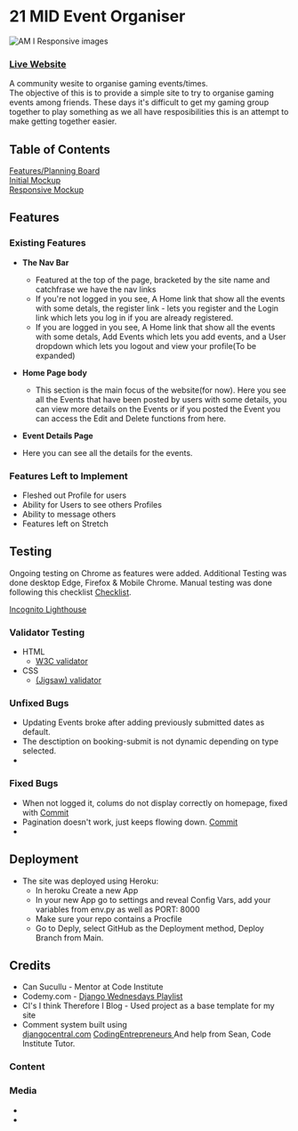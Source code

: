 # 21 MID Event Organiser

![AM I Responsive images](assets/readme)

### [Live Website](https://bar-match-bookings-site-929e26b7b02a.herokuapp.com/)

A community wesite to organise gaming events/times.  
The objective of this is to provide a simple site to try to organise gaming events among friends. These days it's difficult to get my gaming group together to play something as we all have resposibilities this is an attempt to make getting together easier.


## Table of Contents


[Features/Planning Board](https://github.com/users/EMarnus/projects/4/views/1)  
[Initial Mockup](#)  
[Responsive Mockup](#)

## Features 

### Existing Features

- __The Nav Bar__

  - Featured at the top of the page, bracketed by the site name and catchfrase we have the nav links
  - If you're not logged in you see, A Home link that show all the events with some detals, the register link - lets you register and the Login link which lets you log in if you are already registered.
  - If you are logged in you see, A Home link that show all the events with some detals, Add Events which lets you add events, and a User dropdown which lets you logout and view your profile(To be expanded)

- __Home Page body__

  - This section is the main focus of the website(for now). Here you see all the Events that have been posted by users with some details, you can view more details on the Events or if you posted the Event you can access the Edit and Delete functions from here.

- __Event Details Page__  

- Here you can see all the details for the events.

### Features Left to Implement

- Fleshed out Profile for users
- Ability for Users to see others Profiles
- Ability to message others
- Features left on Stretch

## Testing 

Ongoing testing on Chrome as features were added. Additional Testing was done desktop Edge, Firefox & Mobile Chrome. Manual testing was done following this checklist [Checklist](https://docs.google.com/spreadsheets/d/1UXtTze1940aCpoY0gpDi4OD64AhHgHELo6on6-MYtAA/edit?usp=sharing).

[Incognito Lighthouse](#)

### Validator Testing 

- HTML
    - [W3C validator](#)
- CSS
    - [(Jigsaw) validator](#)


### Unfixed Bugs
- Updating Events broke after adding previously submitted dates as default.  
- The desctiption on booking-submit is not dynamic depending on type selected.
- 


### Fixed Bugs
- When not logged it, colums do not display correctly on homepage, fixed with [Commit](https://github.com/EMarnus/PP4-Redo/commit/8f04d5038b0b07338a8e9da65b9a83187e89506f?diff=split)
- Pagination doesn't work, just keeps flowing down. [Commit](https://github.com/EMarnus/PP4-Redo/commit/34cf80bb00148e4965a48b059a2a1252377f4600)
- 


## Deployment

- The site was deployed using Heroku: 
  - In heroku Create a new App
  - In your new App go to settings and reveal Config Vars, add your variables from env.py as well as PORT: 8000
  - Make sure your repo contains a Procfile
  - Go to Deply, select GitHub as the Deployment method, Deploy Branch from Main.


## Credits 
- Can Sucullu - Mentor at Code Institute
- Codemy.com - [Django Wednesdays Playlist](https://bit.ly/35Xo9jD)
- CI's I think Therefore I Blog - Used project as a base template for my site
- Comment system built using  
[djangocentral.com](https://djangocentral.com/creating-comments-system-with-django/#building-comment-model)
[CodingEntrepreneurs ](https://www.youtube.com/watch?v=rKXVuG4axTg)
And help from Sean, Code Institute Tutor.

### Content 


### Media

- 
- 